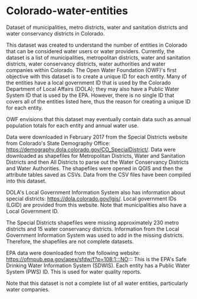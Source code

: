 # Colorado-water-entities
Dataset of municipalities, metro districts, water and sanitation districts and water conservancy districts in Colorado.

This dataset was created to understand the number of entities in Colorado that can be considered water users or water providers.  Currently, the dataset is a list of municipalities, metropolitan districts, water and sanitation districts, water conservancy districts, water authorities and water companies within Colorado.  The Open Water Foundation (OWF)'s first objective with this dataset is to create a unique ID for each entity.  Many of the entities have a local government ID that is used by the Colorado Department of Local Affairs (DOLA); they may also have a Public Water System ID that is used by the EPA.  However, there is no single ID that covers all of the entities listed here, thus the reason for creating a unique ID for each entity.

OWF envisions that this dataset may eventually contain data such as annual population totals for each entity and annual water use.

Data were downloaded in February 2017 from the Special Districts website from Colorado's State Demography Office:
https://demography.dola.colorado.gov/CO_SpecialDistrict/.
Data were downloaded as shapefiles for Metropolitan Districts, Water and Sanitation Districts and then All Districts to parse out the Water Conservancy Districts and Water Authorities.  The shapefiles were opened in QGIS and then the attribute tables saved as CSVs.  Data from the CSV files have been compiled into this dataset.

DOLA's Local Government Information System also has information about special districts:  https://dola.colorado.gov/lgis/.
Local government IDs (LGID) are provided from this website.  Note that municipalities also have a Local Government ID.

The Special Districts shapefiles were missing approximately 230 metro districts and 15 water conservancy districts.  Information from the Local Government Information System was used to add in the missing districts.  Therefore, the shapefiles are not complete datasets.

EPA data were downloaded from the following website:  https://ofmpub.epa.gov/apex/sfdw/f?p=108:1:::NO:::
This is the EPA's Safe Drinking Water Information System (SDWIS).  Each entity has a Public Water System (PWS) ID.  This is used for water quality reports.

Note that this dataset is not a complete list of all water entities, particularly water companies.
